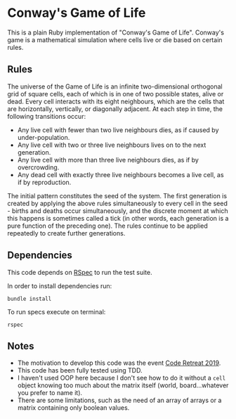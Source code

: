 # Conway's Game of Life

This is a plain Ruby implementation of "Conway's Game of Life". Conway's game is a mathematical simulation where cells live or die based on certain rules.

## Rules

The universe of the Game of Life is an infinite two-dimensional orthogonal grid of square cells, each of which is in one of two possible states, alive or dead. Every cell interacts with its eight neighbours, which are the cells that are horizontally, vertically, or diagonally adjacent. At each step in time, the following transitions occur:

- Any live cell with fewer than two live neighbours dies, as if caused by under-population.
- Any live cell with two or three live neighbours lives on to the next generation.
- Any live cell with more than three live neighbours dies, as if by overcrowding.
- Any dead cell with exactly three live neighbours becomes a live cell, as if by reproduction.

The initial pattern constitutes the seed of the system. The first generation is created by applying the above rules simultaneously to every cell in the seed - births and deaths occur simultaneously, and the discrete moment at which this happens is sometimes called a tick (in other words, each generation is a pure function of the preceding one). The rules continue to be applied repeatedly to create further generations.

## Dependencies

This code depends on [RSpec](https://github.com/rspec/rspec) to run the test suite.

In order to install dependencies run:

```
bundle install
```

To run specs execute on terminal:

```
rspec
```

## Notes

* The motivation to develop this code was the event [Code Retreat 2019](https://www.coderetreat.org/).
* This code has been fully tested using TDD.
* I haven't used OOP here because I don't see how to do it without a `cell` object knowing too much about the matrix itself (world, board...whatever you prefer to name it).
* There are some limitations, such as the need of an array of arrays or a matrix containing only boolean values.
